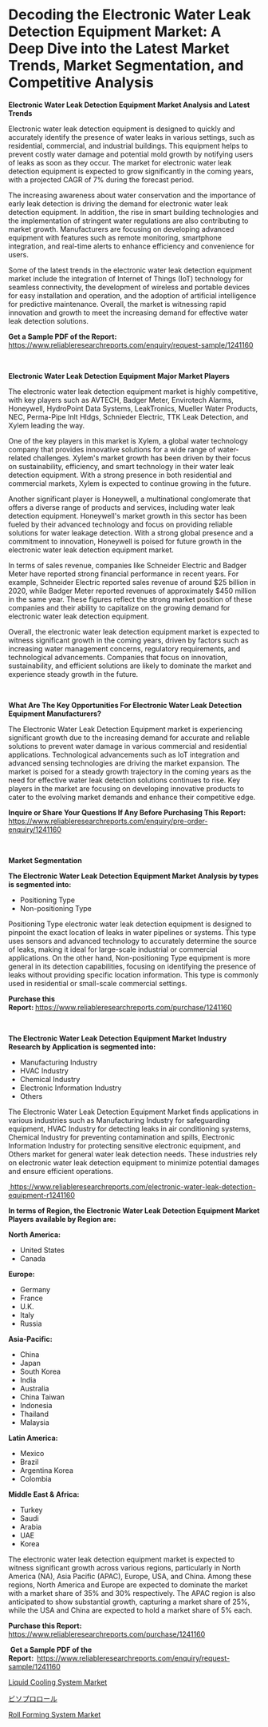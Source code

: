 <p><h1>Decoding the Electronic Water Leak Detection Equipment Market: A Deep Dive into the Latest Market Trends, Market Segmentation, and Competitive Analysis</h1></p><p><strong>Electronic Water Leak Detection Equipment Market Analysis and Latest Trends</strong></p>
<p><p>Electronic water leak detection equipment is designed to quickly and accurately identify the presence of water leaks in various settings, such as residential, commercial, and industrial buildings. This equipment helps to prevent costly water damage and potential mold growth by notifying users of leaks as soon as they occur. The market for electronic water leak detection equipment is expected to grow significantly in the coming years, with a projected CAGR of 7% during the forecast period.</p><p>The increasing awareness about water conservation and the importance of early leak detection is driving the demand for electronic water leak detection equipment. In addition, the rise in smart building technologies and the implementation of stringent water regulations are also contributing to market growth. Manufacturers are focusing on developing advanced equipment with features such as remote monitoring, smartphone integration, and real-time alerts to enhance efficiency and convenience for users.</p><p>Some of the latest trends in the electronic water leak detection equipment market include the integration of Internet of Things (IoT) technology for seamless connectivity, the development of wireless and portable devices for easy installation and operation, and the adoption of artificial intelligence for predictive maintenance. Overall, the market is witnessing rapid innovation and growth to meet the increasing demand for effective water leak detection solutions.</p></p>
<p><strong>Get a Sample PDF of the Report:&nbsp;</strong> <a href="https://www.reliableresearchreports.com/enquiry/request-sample/1241160">https://www.reliableresearchreports.com/enquiry/request-sample/1241160</a></p>
<p>&nbsp;</p>
<p><strong>Electronic Water Leak Detection Equipment Major Market Players</strong></p>
<p><p>The electronic water leak detection equipment market is highly competitive, with key players such as AVTECH, Badger Meter, Envirotech Alarms, Honeywell, HydroPoint Data Systems, LeakTronics, Mueller Water Products, NEC, Perma-Pipe Inlt Hldgs, Schnieder Electric, TTK Leak Detection, and Xylem leading the way.</p><p>One of the key players in this market is Xylem, a global water technology company that provides innovative solutions for a wide range of water-related challenges. Xylem's market growth has been driven by their focus on sustainability, efficiency, and smart technology in their water leak detection equipment. With a strong presence in both residential and commercial markets, Xylem is expected to continue growing in the future.</p><p>Another significant player is Honeywell, a multinational conglomerate that offers a diverse range of products and services, including water leak detection equipment. Honeywell's market growth in this sector has been fueled by their advanced technology and focus on providing reliable solutions for water leakage detection. With a strong global presence and a commitment to innovation, Honeywell is poised for future growth in the electronic water leak detection equipment market.</p><p>In terms of sales revenue, companies like Schneider Electric and Badger Meter have reported strong financial performance in recent years. For example, Schneider Electric reported sales revenue of around $25 billion in 2020, while Badger Meter reported revenues of approximately $450 million in the same year. These figures reflect the strong market position of these companies and their ability to capitalize on the growing demand for electronic water leak detection equipment.</p><p>Overall, the electronic water leak detection equipment market is expected to witness significant growth in the coming years, driven by factors such as increasing water management concerns, regulatory requirements, and technological advancements. Companies that focus on innovation, sustainability, and efficient solutions are likely to dominate the market and experience steady growth in the future.</p></p>
<p>&nbsp;</p>
<p><strong>What Are The Key Opportunities For Electronic Water Leak Detection Equipment Manufacturers?</strong></p>
<p><p>The Electronic Water Leak Detection Equipment market is experiencing significant growth due to the increasing demand for accurate and reliable solutions to prevent water damage in various commercial and residential applications. Technological advancements such as IoT integration and advanced sensing technologies are driving the market expansion. The market is poised for a steady growth trajectory in the coming years as the need for effective water leak detection solutions continues to rise. Key players in the market are focusing on developing innovative products to cater to the evolving market demands and enhance their competitive edge.</p></p>
<p><strong>Inquire or Share Your Questions If Any Before Purchasing This Report:</strong> <a href="https://www.reliableresearchreports.com/enquiry/pre-order-enquiry/1241160">https://www.reliableresearchreports.com/enquiry/pre-order-enquiry/1241160</a></p>
<p>&nbsp;</p>
<p><strong>Market Segmentation</strong></p>
<p><strong>The Electronic Water Leak Detection Equipment Market Analysis by types is segmented into:</strong></p>
<p><ul><li>Positioning Type</li><li>Non-positioning Type</li></ul></p>
<p><p>Positioning Type electronic water leak detection equipment is designed to pinpoint the exact location of leaks in water pipelines or systems. This type uses sensors and advanced technology to accurately determine the source of leaks, making it ideal for large-scale industrial or commercial applications. On the other hand, Non-positioning Type equipment is more general in its detection capabilities, focusing on identifying the presence of leaks without providing specific location information. This type is commonly used in residential or small-scale commercial settings.</p></p>
<p><strong>Purchase this Report:&nbsp;</strong><a href="https://www.reliableresearchreports.com/purchase/1241160">https://www.reliableresearchreports.com/purchase/1241160</a></p>
<p>&nbsp;</p>
<p><strong>The Electronic Water Leak Detection Equipment Market Industry Research by Application is segmented into:</strong></p>
<p><ul><li>Manufacturing Industry</li><li>HVAC Industry</li><li>Chemical Industry</li><li>Electronic Information Industry</li><li>Others</li></ul></p>
<p><p>The Electronic Water Leak Detection Equipment Market finds applications in various industries such as Manufacturing Industry for safeguarding equipment, HVAC Industry for detecting leaks in air conditioning systems, Chemical Industry for preventing contamination and spills, Electronic Information Industry for protecting sensitive electronic equipment, and Others market for general water leak detection needs. These industries rely on electronic water leak detection equipment to minimize potential damages and ensure efficient operations.</p></p>
<p><a href="https://www.reliableresearchreports.com/electronic-water-leak-detection-equipment-r1241160">&nbsp;https://www.reliableresearchreports.com/electronic-water-leak-detection-equipment-r1241160</a></p>
<p><strong>In terms of Region, the Electronic Water Leak Detection Equipment Market Players available by Region are:</strong></p>
<p>
    <p> <strong> North America: </strong>
        <ul>
            <li>United States</li>
            <li>Canada</li>
        </ul>
        </p> 
    <p> <strong> Europe: </strong>
        <ul>
            <li>Germany</li>
            <li>France</li>
            <li>U.K.</li>
            <li>Italy</li>
            <li>Russia</li>
        </ul>
        </p> 
    <p> <strong> Asia-Pacific: </strong>
        <ul>
            <li>China</li>
            <li>Japan</li>
            <li>South Korea</li>
            <li>India</li>
            <li>Australia</li>
            <li>China Taiwan</li>
            <li>Indonesia</li>
            <li>Thailand</li>
            <li>Malaysia</li>
        </ul>
        </p> 
    <p> <strong> Latin America: </strong>
        <ul>
            <li>Mexico</li>
            <li>Brazil</li>
            <li>Argentina Korea</li>
            <li>Colombia</li>
        </ul>
        </p> 
    <p> <strong> Middle East & Africa: </strong>
        <ul>
            <li>Turkey</li>
            <li>Saudi</li>
            <li>Arabia</li>
            <li>UAE</li>
            <li>Korea</li>
        </ul>
    </p>
    </p>
<p><p>The electronic water leak detection equipment market is expected to witness significant growth across various regions, particularly in North America (NA), Asia Pacific (APAC), Europe, USA, and China. Among these regions, North America and Europe are expected to dominate the market with a market share of 35% and 30% respectively. The APAC region is also anticipated to show substantial growth, capturing a market share of 25%, while the USA and China are expected to hold a market share of 5% each.</p></p>
<p><strong>Purchase this Report: </strong><a href="https://www.reliableresearchreports.com/purchase/1241160">https://www.reliableresearchreports.com/purchase/1241160</a></p>
<p>&nbsp;<strong>Get a Sample PDF of the Report:&nbsp;&nbsp;</strong><a href="https://www.reliableresearchreports.com/enquiry/request-sample/1241160">https://www.reliableresearchreports.com/enquiry/request-sample/1241160</a></p>
<p><strong></strong></p>
<p><p><a href="https://github.com/dx0328/Market-Research-Report-List-2/blob/main/liquid-cooling-system-market.md">Liquid Cooling System Market</a></p><p><a href="https://github.com/mm14022023/Market-Research-Report-List-1/blob/main/349684335755.md">ビソプロロール</a></p><p><a href="https://github.com/Glendatilghmankmgz0rbhwpy/Market-Research-Report-List-2/blob/main/roll-forming-system-market.md">Roll Forming System Market</a></p></p>
